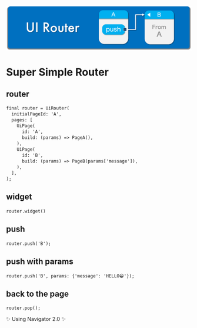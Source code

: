 ![Header](https://github.com/rbdog/ui_router/blob/main/resources/images/ui-router-header.png?raw=true)

# Super Simple Router

## router

```
final router = UiRouter(
  initialPageId: 'A',
  pages: [
    UiPage(
      id: 'A',
      build: (params) => PageA(),
    ),
    UiPage(
      id: 'B',
      build: (params) => PageB(params['message']),
    ),
  ],
);
```

## widget

```
router.widget()
```

## push

```
router.push('B');
```

## push with params

```
router.push('B', params: {'message': 'HELLO😁'});
```

## back to the page

```
router.pop();
```

✨ Using Navigator 2.0 ✨
